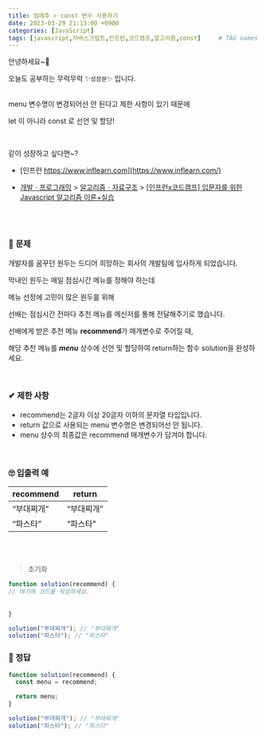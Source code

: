 ```yaml
---
title: 점메추 > const 변수 사용하기
date: 2023-03-29 21:13:00 +0900
categories: [JavaScript]
tags: [javascript,자바스크립트,인프런,코드캠프,알고리즘,const]     # TAG names should always be lowercase
---
```


안녕하세요~👋

오늘도 공부하는 무럭무럭 ✨`성장몬`✨ 입니다. 

<br>menu 변수명이 변경되어선 안 된다고 제한 사항이 있기 때문에

let 이 아니라  const 로 선언 및 할당!

<br>

같이 성장하고 싶다면~?

+ [인프런 https://www.inflearn.com](https://www.inflearn.com/)

+ [개발ㆍ프로그래밍](https://www.inflearn.com/courses/it-programming) > [알고리즘ㆍ자료구조](https://www.inflearn.com/courses/it-programming/algorithm) > [[인프런x코드캠프] 입문자를 위한 Javascript 알고리즘 이론+실습](https://inf.run/eFWF)

<br>

<br>

### 📝 **문제**

개발자를 꿈꾸던 원두는 드디어 희망하는 회사의 개발팀에 입사하게 되었습니다.

막내인 원두는 매일 점심시간 메뉴를 정해야 하는데

메뉴 선정에 고민이 많은 원두를 위해

선배는 점심시간 전마다 추천 메뉴를 메신저를 통해 전달해주기로 했습니다.

선배에게 받은 추천 메뉴 **recommend**가 매개변수로 주어질 때,

해당 추천 메뉴를 ***menu*** 상수에 선언 및 할당하여 return하는 함수 solution을 완성하세요.

<br>

### ✔ **제한 사항**

- recommend는 2글자 이상 20글자 이하의 문자열 타입입니다.
- return 값으로 사용되는 menu 변수명은 변경되어선 안 됩니다.
- menu 상수의 최종값은 recommend 매개변수가 담겨야 합니다.

<br>

### 🙄 **입출력 예**

| recommend  | return     |
| ---------- | ---------- |
| “부대찌개” | “부대찌개” |
| “파스타”   | “파스타”   |

<br>

<br>

> 초기화

```javascript
function solution(recommend) {
// 여기에 코드를 작성하세요.
	
	
}

solution("부대찌개"); // "부대찌개"
solution("파스타"); // "파스타"
```

### 💖 정답

```javascript
function solution(recommend) {
  const menu = recommend;

  return menu;
}

solution("부대찌개"); // "부대찌개"
solution("파스타"); // "파스타"
```

<br>

<br>

<br>